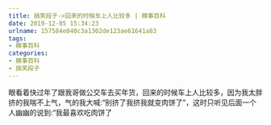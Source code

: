 ```yaml
---
title: 搞笑段子->回来的时候车上人比较多 | 糗事百科
date: 2019-12-05 15:34:23
urlname: 157584e040c3a1302de123ae61641a83
tags: 
- 糗事百科
categories:
- 糗事百科
- 搞笑段子
---
```

眼看着快过年了跟我哥做公交车去买年货，回来的时候车上人比较多，因为我太胖挤的我喘不上气，气的我大喊:“别挤了我挤我就变肉饼了”，这时只听见后面一个人幽幽的说到:“我最喜欢吃肉饼了


